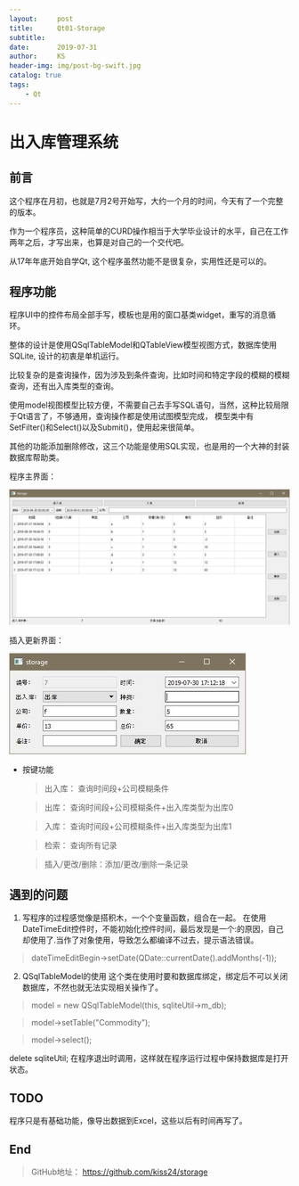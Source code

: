 ```yaml
---
layout:     post
title:      Qt01-Storage
subtitle:   
date:       2019-07-31
author:     KS
header-img: img/post-bg-swift.jpg
catalog: true
tags:
    - Qt
---
```


# 出入库管理系统

## 前言

这个程序在月初，也就是7月2号开始写，大约一个月的时间，今天有了一个完整的版本。

作为一个程序员，这种简单的CURD操作相当于大学毕业设计的水平，自己在工作两年之后，才写出来，也算是对自己的一个交代吧。

从17年年底开始自学Qt, 这个程序虽然功能不是很复杂，实用性还是可以的。

## 程序功能

程序UI中的控件布局全部手写，模板也是用的窗口基类widget，重写的消息循环。

整体的设计是使用QSqlTableModel和QTableView模型视图方式，数据库使用SQLite, 设计的初衷是单机运行。

比较复杂的是查询操作，因为涉及到条件查询，比如时间和特定字段的模糊的模糊查询，还有出入库类型的查询。

使用model视图模型比较方便，不需要自己去手写SQL语句，当然，这种比较局限于Qt语言了，不够通用，查询操作都是使用试图模型完成，
模型类中有SetFilter()和Select()以及Submit()，使用起来很简单。

其他的功能添加删除修改，这三个功能是使用SQL实现，也是用的一个大神的封装数据库帮助类。

程序主界面：

![](../img/post-storage.jpg)

插入更新界面：

![](../img/post-storage-edit.jpg)


* 按键功能

    > 出入库： 查询时间段+公司模糊条件

    > 出库： 查询时间段+公司模糊条件+出入库类型为出库0
    
    > 入库： 查询时间段+公司模糊条件+出入库类型为出库1
    
    > 检索： 查询所有记录
    
    > 插入/更改/删除：添加/更改/删除一条记录

## 遇到的问题

1. 写程序的过程感觉像是搭积木，一个个变量函数，组合在一起。
在使用DateTimeEdit控件时，不能初始化控件时间，最后发现是一个:的原因，自己却使用了.当作了对象使用，导致怎么都编译不过去，提示语法错误。

> dateTimeEditBegin->setDate(QDate::currentDate().addMonths(-1));

2. QSqlTableModel的使用
这个类在使用时要和数据库绑定，绑定后不可以关闭数据库，不然也就无法实现相关操作了。

> model = new QSqlTableModel(this, sqliteUtil->m_db);

> model->setTable("Commodity");

> model->select();

delete sqliteUtil; 在程序退出时调用，这样就在程序运行过程中保持数据库是打开状态。

## TODO

程序只是有基础功能，像导出数据到Excel，这些以后有时间再写了。

## End

> GitHub地址： <https://github.com/kiss24/storage>



